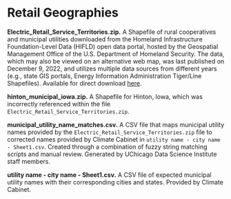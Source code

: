 # Retail Geographies

**Electric_Retail_Service_Territories.zip.** A Shapefile of rural cooperatives and municipal utilities downloaded from the Homeland Infrastructure Foundation-Level Data (HIFLD) open data portal, hosted by the Geospatial Management Office of the U.S. Department of Homeland Security. The data, which may also be viewed on an alternative web map, was last published on December 9, 2022, and utilizes multiple data sources from different years (e.g., state GIS portals, Energy Information Administration Tiger/Line Shapefiles). Available for direct download [here](https://hifld-geoplatform.opendata.arcgis.com/datasets/geoplatform::electric-retail-service-territories-2/about).

**hinton_municipal_iowa.zip.** A Shapefile for Hinton, Iowa, which was incorrectly referenced within the file `Electric_Retail_Service_Territories.zip`. 

**municipal_utility_name_matches.csv.** A CSV file that maps municipal utility names provided by the `Electric_Retail_Service_Territories.zip` file to corrected names provided by Climate Cabinet in `utility name - city name - Sheet1.csv`. Created through a combination of fuzzy string matching scripts and manual review. Generated by UChicago Data Science Institute staff members.

**utility name - city name - Sheet1.csv.** A CSV file of expected municipal utility names with their corresponding cities and states. Provided by Climate Cabinet.